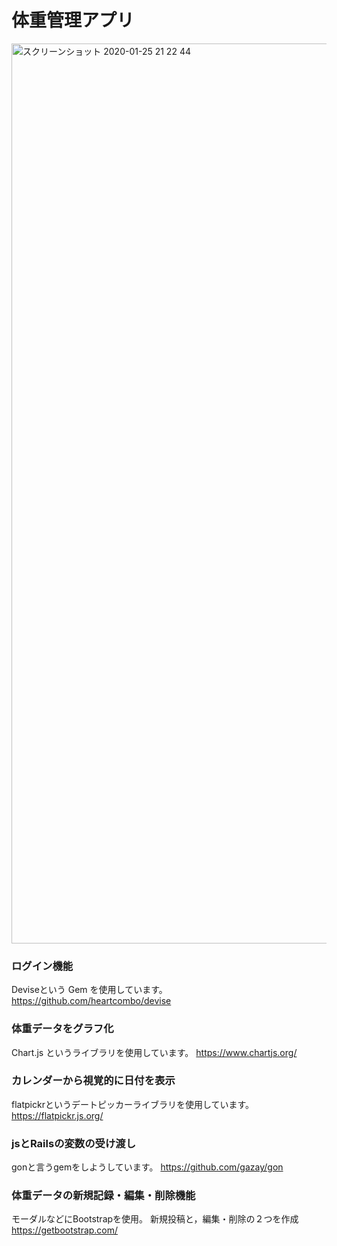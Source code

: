 # 体重管理アプリ

<img width="1440" alt="スクリーンショット 2020-01-25 21 22 44" src="https://user-images.githubusercontent.com/52159934/73121143-56be4b00-3fba-11ea-9169-e7faafb85d52.png">

### ログイン機能
Deviseという Gem を使用しています。
https://github.com/heartcombo/devise

### 体重データをグラフ化
Chart.js というライブラリを使用しています。
https://www.chartjs.org/

### カレンダーから視覚的に日付を表示
flatpickrというデートピッカーライブラリを使用しています。
https://flatpickr.js.org/

### jsとRailsの変数の受け渡し
gonと言うgemをしようしています。
https://github.com/gazay/gon

### 体重データの新規記録・編集・削除機能
モーダルなどにBootstrapを使用。
新規投稿と，編集・削除の２つを作成
https://getbootstrap.com/
